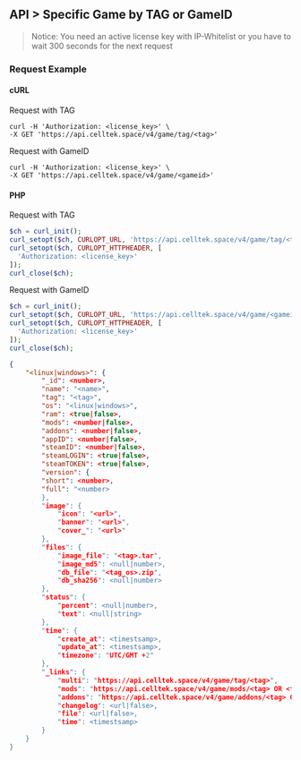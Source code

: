 ## API > Specific Game by TAG or GameID

> Notice: You need an active license key with IP-Whitelist or you have to wait 300 seconds for the next request

### Request Example

<!-- tabs:start -->
#### **cURL**

Request with TAG
```cURL
curl -H 'Authorization: <license_key>' \
-X GET 'https://api.celltek.space/v4/game/tag/<tag>'
```

Request with GameID
```cURL
curl -H 'Authorization: <license_key>' \
-X GET 'https://api.celltek.space/v4/game/<gameid>'
```

#### **PHP**


Request with TAG
```php
$ch = curl_init();
curl_setopt($ch, CURLOPT_URL, 'https://api.celltek.space/v4/game/tag/<tag>');
curl_setopt($ch, CURLOPT_HTTPHEADER, [
  'Authorization: <license_key>'
]);
curl_close($ch);
```
Request with GameID
```php
$ch = curl_init();
curl_setopt($ch, CURLOPT_URL, 'https://api.celltek.space/v4/game/<gameid>');
curl_setopt($ch, CURLOPT_HTTPHEADER, [
  'Authorization: <license_key>'
]);
curl_close($ch);
```
<!-- tabs:end -->

```json
{
	"<linux|windows>": {
		"_id": <number>,
		"name": "<name>",
		"tag": "<tag>",
		"os": "<linux|windows>",
		"ram": <true|false>,
		"mods": <number|false>,
		"addons": <number|false>,
		"appID": <number|false>,
		"steamID": <number|false>,
		"steamLOGIN": <true|false>,
		"steamTOKEN": <true|false>,
		"version": {
		"short": <number>,
		"full": "<number>
		},
	    "image": {
			"icon": "<url>",
			"banner": "<url>",
			"cover_": "<url>"
		},
		"files": {
			"image_file": "<tag>.tar",
			"image_md5": <null|number>,
			"db_file": "<tag_os>.zip",
			"db_sha256": <null|number>
		},
		"status": {
			"percent": <null|number>,
			"text": <null|string>
		},
		"time": {
			"create_at": <timestsamp>,
			"update_at": <timestsamp>,
			"timezone": "UTC/GMT +2"
		},
		"_links": {
			"multi": "https://api.celltek.space/v4/game/tag/<tag>",
			"mods": "https://api.celltek.space/v4/game/mods/<tag> OR <false>",
			"addons": "https://api.celltek.space/v4/game/addons/<tag> OR <false>",
			"changelog": <url|false>,
			"file": <url|false>,
			"time": <timestsamp>
		}
	}
}
```
